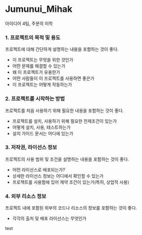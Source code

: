 # Jumunui_Mihak
아이디어 4팀, 주문의 미학

### 1. 프로젝트의 목적 및 용도

프로젝트에 대해 간단하게 설명하는 내용을 포함하는 것이 좋다.

- 이 프로젝트는 무엇을 위한 것인가
- 어떤 문제를 해결할 수 있는가
- 왜 이 프로젝트가 유용한가
- 어떤 사람들이 이 프로젝트를 사용하면 좋은가
- 이 프로젝트는 어떻게 작동하는가

### 2. 프로젝트를 시작하는 방법

프로젝트를 처음 사용하기 위해 필요한 내용을 포함하는 것이 좋다.

- 프로젝트를 설치, 사용하기 위해 필요한 전제조건이 있는가
- 어떻게 설치, 사용, 테스트하는가
- 설치 가이드 문서는 어디에 있는가

### 3. 저작권, 라이선스 정보

프로젝트의 사용 범위 및 조건을 설명하는 내용을 포함하는 것이 좋다.

- 어떤 라이선스로 배포되는가?
- 상세한 라이선스 정보는 어디에서 확인할 수 있는가
- 프로젝트를 사용함에 있어 제약 조건이 있는가(특허, 상업적 사용)

### 4. 외부 리소스 정보

프로젝트 내에 포함된 외부의 코드나 리소스의 정보를 포함하는 것이 좋다.

- 각각의 출처 및 배포 라이선스는 무엇인가

test
